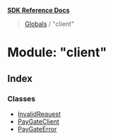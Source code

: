 **[SDK Reference Docs](../README.md)**

> [Globals](../README.md) / "client"

# Module: "client"

## Index

### Classes

- [InvalidRequest](../classes/_client_.invalidrequest.md)
- [PayGateClient](../classes/_client_.paygateclient.md)
- [PayGateError](../classes/_client_.paygateerror.md)
